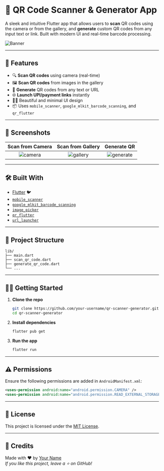 # 📱 QR Code Scanner & Generator App

A sleek and intuitive Flutter app that allows users to **scan** QR codes using the camera or from the gallery, and **generate** custom QR codes from any input text or link. Built with modern UI and real-time barcode processing.

![Banner](assets/banner.png) <!-- Optional: Add an actual screenshot path -->

---

## 🚀 Features

- 🔍 **Scan QR codes** using camera (real-time)
- 🖼️ **Scan QR codes** from images in the gallery
- 🧾 **Generate** QR codes from any text or URL
- 🌐 **Launch UPI/payment links** instantly
- 🧑‍🎨 Beautiful and minimal UI design
- 📦 Uses `mobile_scanner`, `google_mlkit_barcode_scanning`, and `qr_flutter`

---

## 📸 Screenshots

| Scan from Camera | Scan from Gallery | Generate QR |
|:--:|:--:|:--:|
| ![camera](assets/camera.png) | ![gallery](assets/gallery.png) | ![generate](assets/generate.png) |

---

## 🛠️ Built With

- [Flutter](https://flutter.dev/) 🐦
- [`mobile_scanner`](https://pub.dev/packages/mobile_scanner)
- [`google_mlkit_barcode_scanning`](https://pub.dev/packages/google_mlkit_barcode_scanning)
- [`image_picker`](https://pub.dev/packages/image_picker)
- [`qr_flutter`](https://pub.dev/packages/qr_flutter)
- [`url_launcher`](https://pub.dev/packages/url_launcher)

---

## 📂 Project Structure

```
lib/
├── main.dart
├── scan_qr_code.dart
├── generate_qr_code.dart
└── ...
```

---

## 🧑‍💻 Getting Started

1. **Clone the repo**
   ```bash
   git clone https://github.com/your-username/qr-scanner-generator.git
   cd qr-scanner-generator
   ```

2. **Install dependencies**
   ```bash
   flutter pub get
   ```

3. **Run the app**
   ```bash
   flutter run
   ```

---

## ⚠️ Permissions

Ensure the following permissions are added in `AndroidManifest.xml`:

```xml
<uses-permission android:name="android.permission.CAMERA" />
<uses-permission android:name="android.permission.READ_EXTERNAL_STORAGE" />
```

---

## 📄 License

This project is licensed under the [MIT License](LICENSE).

---

## 🙌 Credits

Made with ❤️ by [Your Name](https://github.com/your-username)  
*If you like this project, leave a ⭐ on GitHub!*
